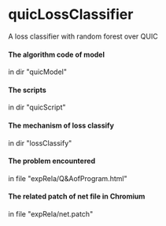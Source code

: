 # quicLossClassifier
A loss classifier with random forest over QUIC

#### The algorithm code of model
in dir "quicModel"

#### The scripts
in dir "quicScript"

#### The mechanism of loss classify
in dir "lossClassify"

#### The problem encountered
in file "expRela/Q&AofProgram.html"

#### The related patch of net file in Chromium
in file "expRela/net.patch"
